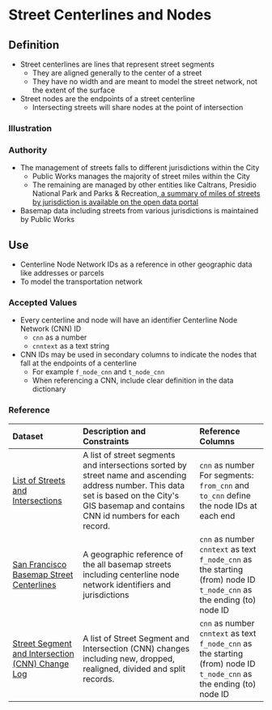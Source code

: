 # Street Centerlines and Nodes

## Definition
* Street centerlines are lines that represent street segments
  * They are aligned generally to the center of a street
  * They have no width and are meant to model the street network, not the extent of the surface
* Street nodes are the endpoints of a street centerline
  * Intersecting streets will share nodes at the point of intersection
  
### Illustration


### Authority

* The management of streets falls to different jurisdictions within the City
  * Public Works manages the majority of street miles within the City 
  * The remaining are managed by other entities like Caltrans, Presidio National Park and Parks & Recreation,[ a summary of miles of streets by jurisdiction is available on the open data portal](https://data.sfgov.org/City-Infrastructure/Miles-Of-Streets/5s76-j52p)
* Basemap data including streets from various jurisdictions is maintained by Public Works

## Use

* Centerline Node Network IDs as a reference in other geographic data like addresses or parcels
* To model the transportation network

### Accepted Values
* Every centerline and node will have an identifier Centerline Node Network (CNN) ID 
  * `cnn` as a number
  * `cnntext` as a text string
* CNN IDs may be used in secondary columns to indicate the nodes that fall at the endpoints of a centerline
  * For example `f_node_cnn` and `t_node_cnn`
  * When referencing a CNN, include clear definition in the data dictionary

### Reference
| Dataset | Description and Constraints | Reference Columns |
| :--- | :--- | :--- |
| [List of Streets and Intersections](https://data.sfgov.org/Geographic-Locations-and-Boundaries/List-of-Streets-and-Intersections/pu5n-qu5c) | A list of street segments and intersections sorted by street name and ascending address number. This data set is based on the City's GIS basemap and contains CNN id numbers for each record. | `cnn` as number <br> For segments: `from_cnn` and `to_cnn` define the node IDs at each end |
| [San Francisco Basemap Street Centerlines](hhttps://data.sfgov.org/Geographic-Locations-and-Boundaries/Street-Names/6d9h-4u5v) | A geographic reference of the all basemap streets including centerline node network identifiers and jurisdictions | `cnn` as number <br> `cnntext` as text <br>`f_node_cnn` as the starting (from) node ID <br> `t_node_cnn` as the ending (to) node ID |
| [Street Segment and Intersection (CNN) Change Log](https://data.sfgov.org/Geographic-Locations-and-Boundaries/Street-Segment-and-Intersection-CNN-Change-Log/amiw-iisi) | A list of Street Segment and Intersection (CNN) changes including new, dropped, realigned, divided and split records. | `cnn` as number <br> `cnntext` as text <br>`f_node_cnn` as the starting (from) node ID <br> `t_node_cnn` as the ending (to) node ID |



